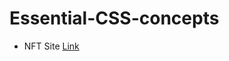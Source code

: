 # Essential-CSS-concepts

<ul>
  <li>NFT Site <a  href="https://nft-site-by-s4ch1.netlify.app/">Link</a></li>
</ul>

